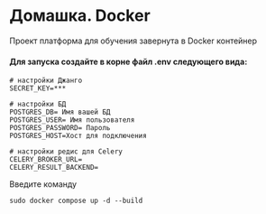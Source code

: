 # Домашка. Docker
Проект платформа для обучения завернута в Docker контейнер

#### Для запуска создайте в корне файл .env следующего вида:
```commandline
# настройки Джанго
SECRET_KEY=***

# настройки БД
POSTGRES_DB= Имя вашей БД
POSTGRES_USER= Имя пользователя
POSTGRES_PASSWORD= Пароль
POSTGRES_HOST=Хост для подключения

# настройки редис для Celery
CELERY_BROKER_URL= 
CELERY_RESULT_BACKEND=

```
Введите команду
```commandline
sudo docker compose up -d --build
```